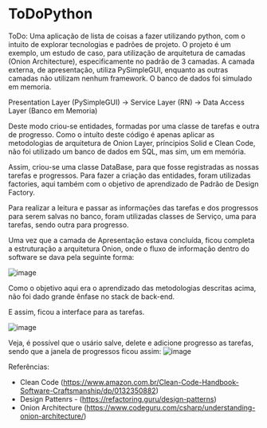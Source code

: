 # ToDoPython

ToDo: Uma aplicação de lista de coisas a fazer utilizando python, com o intuito de explorar tecnologias e padrões de projeto. 
O projeto é um exemplo, um estudo de caso, para utilização de arquitetura de camadas (Onion Architecture), especificamente no 
padrão de 3 camadas. A camada externa, de apresentação, utiliza PySimpleGUI, enquanto as outras camadas não utilizam nenhum 
framework. O banco de dados foi simulado em memoria.

Presentation Layer (PySimpleGUI) -> Service Layer (RN) -> Data Access Layer (Banco em Memoria)

Deste modo criou-se entidades, formadas por uma classe de tarefas e outra de progresso. Como o intuíto deste código é apenas
aplicar as metodologias de arquitetura de Onion Layer, príncipios Solid e Clean Code, não foi utilizado um banco de dados em SQL, 
mas sim, um em memória.

Assim, criou-se uma classe DataBase, para que fosse registradas as nossas tarefas e progressos. Para fazer a criação das entidades,
foram utilizadas factories, aqui também com o objetivo de aprendizado de Padrão de Design Factory.

Para realizar a leitura e passar as informações das tarefas e dos progressos para serem salvas no banco, foram utilizadas classes 
de Serviço, uma para tarefas, sendo outra para progresso.

Uma vez que a camada de Apresentação estava concluída, ficou completa a estruturação a arquitetura Onion, onde o fluxo de informação
dentro do software se dava pela seguinte forma:

![image](https://user-images.githubusercontent.com/103439806/225080069-05d348db-1c2e-4aaa-b63d-6214dc376782.png)

Como o objetivo aqui era o aprendizado das metodologias descritas acima, não foi dado grande ênfase no stack de back-end. 

E assim, ficou a interface para as tarefas.

![image](https://user-images.githubusercontent.com/103439806/225072273-5af1947e-5868-4cb6-9084-5963f85035bd.png)

Veja, é possível que o usário salve, delete e adicione progresso as tarefas, sendo que a janela de progressos ficou assim:
![image](https://user-images.githubusercontent.com/103439806/225072491-f885083f-a03a-4e2f-b17d-65619678734d.png)

Referências:
- Clean Code (https://www.amazon.com.br/Clean-Code-Handbook-Software-Craftsmanship/dp/0132350882)
- Design Pattenrs - (https://refactoring.guru/design-patterns)
- Onion Architecture (https://www.codeguru.com/csharp/understanding-onion-architecture/)
